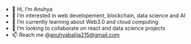 - 👋 Hi, I’m Anuhya
- 👀 I’m interested in web developement, blockchain, data science and AI
- 🌱 I’m currently learning about Web3.0 and cloud computing 
- 💞️ I’m looking to collaborate on react and data science projects 
- 📫 Reach me @anuhyabalija215@gmail.com 

<!---
Anuhya101/Anuhya101 is a ✨ special ✨ repository because its `README.md` (this file) appears on your GitHub profile.
You can click the Preview link to take a look at your changes.
--->
